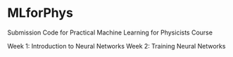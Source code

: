 # MLforPhys

Submission Code for Practical Machine Learning for Physicists Course

Week 1: Introduction to Neural Networks
Week 2: Training Neural Networks
